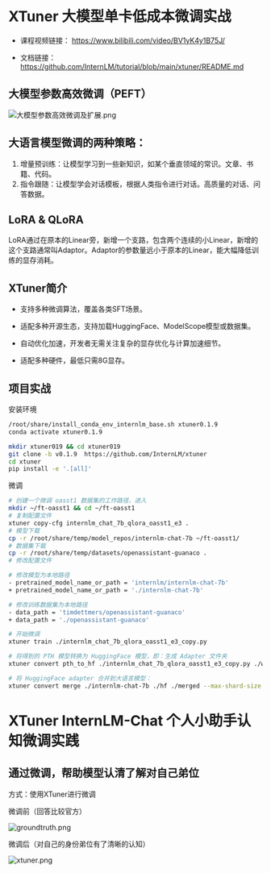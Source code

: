 # XTuner 大模型单卡低成本微调实战

* 课程视频链接：
https://www.bilibili.com/video/BV1yK4y1B75J/

* 文档链接：
https://github.com/InternLM/tutorial/blob/main/xtuner/README.md


## 大模型参数高效微调（PEFT）

![大模型参数高效微调及扩展.png](images/大模型参数高效微调及扩展.png)

## 大语言模型微调的两种策略：
1. 增量预训练：让模型学习到一些新知识，如某个垂直领域的常识。文章、书籍、代码。
2. 指令跟随：让模型学会对话模板，根据人类指令进行对话。高质量的对话、问答数据。

## LoRA & QLoRA
LoRA通过在原本的Linear旁，新增一个支路，包含两个连续的小Linear，新增的这个支路通常叫Adaptor。Adaptor的参数量远小于原本的Linear，能大幅降低训练的显存消耗。

## XTuner简介

* 支持多种微调算法，覆盖各类SFT场景。

* 适配多种开源生态，支持加载HuggingFace、ModelScope模型或数据集。

* 自动优化加速，开发者无需关注复杂的显存优化与计算加速细节。

* 适配多种硬件，最低只需8G显存。

## 项目实战

安装环境

```bash
/root/share/install_conda_env_internlm_base.sh xtuner0.1.9
conda activate xtuner0.1.9

mkdir xtuner019 && cd xtuner019
git clone -b v0.1.9  https://github.com/InternLM/xtuner
cd xtuner
pip install -e '.[all]'
```

微调

```bash
# 创建一个微调 oasst1 数据集的工作路径，进入
mkdir ~/ft-oasst1 && cd ~/ft-oasst1
# 复制配置文件
xtuner copy-cfg internlm_chat_7b_qlora_oasst1_e3 .
# 模型下载
cp -r /root/share/temp/model_repos/internlm-chat-7b ~/ft-oasst1/
# 数据集下载
cp -r /root/share/temp/datasets/openassistant-guanaco .
# 修改配置文件

# 修改模型为本地路径
- pretrained_model_name_or_path = 'internlm/internlm-chat-7b'
+ pretrained_model_name_or_path = './internlm-chat-7b'

# 修改训练数据集为本地路径
- data_path = 'timdettmers/openassistant-guanaco'
+ data_path = './openassistant-guanaco'

# 开始微调
xtuner train ./internlm_chat_7b_qlora_oasst1_e3_copy.py

# 将得到的 PTH 模型转换为 HuggingFace 模型，即：生成 Adapter 文件夹
xtuner convert pth_to_hf ./internlm_chat_7b_qlora_oasst1_e3_copy.py ./work_dirs/internlm_chat_7b_qlora_oasst1_e3_copy/epoch_1.pth ./hf

# 将 HuggingFace adapter 合并到大语言模型：
xtuner convert merge ./internlm-chat-7b ./hf ./merged --max-shard-size 2GB
```
# XTuner InternLM-Chat 个人小助手认知微调实践

## 通过微调，帮助模型认清了解对自己弟位 

方式：使用XTuner进行微调

微调前（回答比较官方）

![groundtruth.png](images/groundtruth.png)

微调后（对自己的身份弟位有了清晰的认知）

![xtuner.png](images/xtuner.png)

